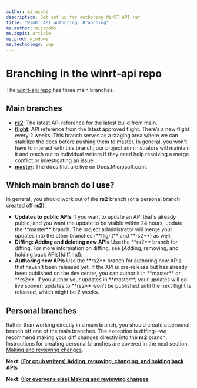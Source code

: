 ```yaml
---
author: mijacobs
description: Get set up for authoring WinRT API ref
title: "WinRT API authoring: Branching"
ms.author: mijacobs
ms.topic: article
ms.prod: windows
ms.technology: uwp
---
```


# Branching in the winrt-api repo

The [winrt-api repo](https://cpubwin.visualstudio.com/windows-uwp/_git/winrt-api) has three main branches.

## Main branches


+ **[rs2](https://cpubwin.visualstudio.com/windows-uwp/_git/winrt-api/?branch=rs2)**: The latest API reference for the latest build from main.
+ **[flight](https://cpubwin.visualstudio.com/windows-uwp/_git/winrt-api/?branch=flight)**: API reference from the latest approved flight. There’s a new flight every 2 weeks. This branch serves as a staging area where we can stabilize the docs before pushing them to master. In general, you won't have to interact with this branch; our project administrators will maintain it and reach out to individual writers if they need help resolving a merge conflict or investigating an issue.
+ **[master](https://cpubwin.visualstudio.com/windows-uwp/_git/winrt-api/?branch=master)**: The docs that are live on Docs.Microsoft.com.

## Which main branch do I use?
In general, you should work out of the **rs2** branch (or a personal branch created off **rs2**).

<ul>
<li><b>Updates to public APIs</b>
If you want to update an API that's already public, and you want the update to be visible within 24 hours, update the **master** branch. The project administrator will merge your updates into the other branches (**flight** and **rs2**) as well.</li>
<li><b>Diffing: Adding and deleting new APIs</b>
Use the **rs2** branch for diffing. For more information on diffing, see [Adding, removing, and holding back APIs](diff.md).</li>
<li><b>Authoring new APIs</b>
Use the **rs2** branch for authoring new APIs that haven't been released yet. If the API is pre-release but has already been published on the dev center, you can author it in **master** or **rs2**. If you author your updates in **master**, your updates will go live sooner; updates to **rs2** won't be published until the next flight is released, which might be 2 weeks.</li>
</ul>


## Personal branches
Rather than working directly in a main branch, you should create a personal branch off one of the main branches. The exception is diffing--we recommend making your diff changes directly into the **rs2** branch. Instructions for creating personal branches are covered in the next section, [Making and reviewing changes](making-and-reviewing-changes.md).

**Next: [(For cpub writers) Adding, removing, changing, and holding back APIs](diff.md)**

**Next: [(For everyone else) Making and reviewing changes](making-and-reviewing-changes.md)**

